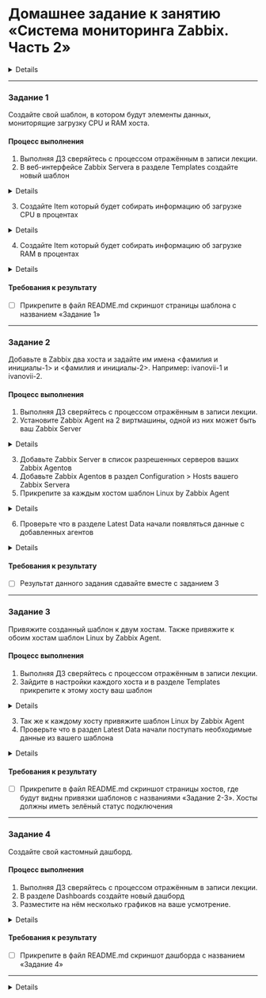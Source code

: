 # Домашнее задание к занятию «Система мониторинга Zabbix. Часть 2»

<details> 

В практике есть 4 основных и 5 дополнительных (со звездочкой) заданий. Основные задания нужно выполнять обязательно, со звездочкой - по желанию и его решение никак не повлияет на получение вами зачета по этому домашнему заданию, при этом вы сможете глубже и/или шире разобраться в материале. 

Пожалуйста, присылайте на проверку все задачи сразу. Любые вопросы по решению задавайте в чате учебной группы.

### Цели задания
1. Научитья создавать свои шаблоны в Zabbix, добавлять в Zabbix хосты и связывать шаблон с хостами
2. Научиться составлять кастомный дашборд
3. Научиться создавать UserParameter на Bash
4. Научиться создавать Python-скрип, добавляться в него UserParameter и прикреплять к шаблону
5. Научиться создавать Vagrant-скрипты для Zabbix Agent

### Чеклист готовности к домашнему заданию
- [ ] Просмотрите в личном кабинете занятие "Система мониторинга Zabbix. Часть 2" 

### Инструкция по выполнению домашнего задания

1. Сделайте fork [репозитория c шаблоном решения](https://github.com/netology-code/sys-pattern-homework) к себе в Github и переименуйте его по названию или номеру занятия, например, https://github.com/имя-вашего-репозитория/gitlab-hw или https://github.com/имя-вашего-репозитория/8-03-hw).
2. Выполните клонирование этого репозитория к себе на ПК с помощью команды `git clone`.
3. Выполните домашнее задание и заполните у себя локально этот файл README.md:
   - впишите вверху название занятия и ваши фамилию и имя;
   - в каждом задании добавьте решение в требуемом виде: текст/код/скриншоты/ссылка;
   - для корректного добавления скриншотов воспользуйтесь инструкцией [«Как вставить скриншот в шаблон с решением»](https://github.com/netology-code/sys-pattern-homework/blob/main/screen-instruction.md);
   - при оформлении используйте возможности языка разметки md. Коротко об этом можно посмотреть в [инструкции по MarkDown](https://github.com/netology-code/sys-pattern-homework/blob/main/md-instruction.md).
4. После завершения работы над домашним заданием сделайте коммит (`git commit -m "comment"`) и отправьте его на Github (`git push origin`).
5. Для проверки домашнего задания преподавателем в личном кабинете прикрепите и отправьте ссылку на решение в виде md-файла в вашем Github.
6. Любые вопросы задавайте в чате учебной группы и/или в разделе «Вопросы по заданию» в личном кабинете.

</details>

 ---

### Задание 1
Создайте свой шаблон, в котором будут элементы данных, мониторящие загрузку CPU и RAM хоста.

#### Процесс выполнения
1. Выполняя ДЗ сверяйтесь с процессом отражённым в записи лекции.
2. В веб-интерфейсе Zabbix Servera в разделе Templates создайте новый шаблон

<details>

![image](https://github.com/Ivashka80/Zabbix_p2/assets/121082757/96bc5621-d0cb-49e2-bc09-7c64ee5450e2)

</details>

3. Создайте Item который будет собирать информацию об загрузке CPU в процентах

<details>

![image](https://github.com/Ivashka80/Zabbix_p2/assets/121082757/2a845dac-d0c0-405c-9459-a63b7c5a5722)

</details>

4. Создайте Item который будет собирать информацию об загрузке RAM в процентах

<details>

![image](https://github.com/Ivashka80/Zabbix_p2/assets/121082757/47b7492f-0dbb-497e-bf62-7f0df17a4092)

</details>


#### Требования к результату
- [ ] Прикрепите в файл README.md скриншот страницы шаблона с названием «Задание 1»

 ---

### Задание 2
Добавьте в Zabbix два хоста и задайте им имена <фамилия и инициалы-1> и <фамилия и инициалы-2>. Например: ivanovii-1 и ivanovii-2.

#### Процесс выполнения
1. Выполняя ДЗ сверяйтесь с процессом отражённым в записи лекции.
2. Установите Zabbix Agent на 2 виртмашины, одной из них может быть ваш Zabbix Server

<details>

![image](https://github.com/Ivashka80/Zabbix_p2/assets/121082757/87b1f401-0a77-4823-a80a-3cfba5d3530d)

</details>

3. Добавьте Zabbix Server в список разрешенных серверов ваших Zabbix Agentов
4. Добавьте Zabbix Agentов в раздел Configuration > Hosts вашего Zabbix Servera
5. Прикрепите за каждым хостом шаблон Linux by Zabbix Agent

<details>

![image](https://github.com/Ivashka80/Zabbix_p2/assets/121082757/6808eeb8-5ed4-4520-8277-af81934ca456)

</details>

6. Проверьте что в разделе Latest Data начали появляться данные с добавленных агентов

<details>

![image](https://github.com/Ivashka80/Zabbix_p2/assets/121082757/c262b5be-6a5a-4b6c-ba37-afa08d18d4f4)

</details>

#### Требования к результату
- [ ] Результат данного задания сдавайте вместе с заданием 3

 ---

### Задание 3
Привяжите созданный шаблон к двум хостам. Также привяжите к обоим хостам шаблон Linux by Zabbix Agent.

#### Процесс выполнения
1. Выполняя ДЗ сверяйтесь с процессом отражённым в записи лекции.
2. Зайдите в настройки каждого хоста и в разделе Templates прикрепите к этому хосту ваш шаблон

<details>

![image](https://github.com/Ivashka80/Zabbix_p2/assets/121082757/82ea1682-ccdd-4493-9f96-001aac018c8c)

</details>

3. Так же к каждому хосту привяжите шаблон Linux by Zabbix Agent
4. Проверьте что в раздел Latest Data начали поступать необходимые данные из вашего шаблона

<details>

![image](https://github.com/Ivashka80/Zabbix_p2/assets/121082757/8337e9f8-39e9-4d8b-a389-bbd5943f932d)

![image](https://github.com/Ivashka80/Zabbix_p2/assets/121082757/a7692ef9-2887-44b3-819b-0deb059fc4dc)


*Zabbix не дает установить шаблон Linux by Zabbix Agent одновременно с новыми заданными шаблонами, т.к. в нем также присутствует item на CPU*

![image](https://github.com/Ivashka80/Zabbix_p2/assets/121082757/054badac-a23b-4260-b34a-abad6ad02b44)


</details>

#### Требования к результату
- [ ] Прикрепите в файл README.md скриншот страницы хостов, где будут видны привязки шаблонов с названиями «Задание 2-3». Хосты должны иметь зелёный статус подключения

 ---

### Задание 4
Создайте свой кастомный дашборд.

#### Процесс выполнения
1. Выполняя ДЗ сверяйтесь с процессом отражённым в записи лекции.
2. В разделе Dashboards создайте новый дашборд
3. Разместите на нём несколько графиков на ваше усмотрение.

<details>

![image](https://github.com/Ivashka80/Zabbix_p2/assets/121082757/7323a19f-31d1-4ca3-a408-7b8f311802f9)

</details>

#### Требования к результату
- [ ] Прикрепите в файл README.md скриншот дашборда с названием «Задание 4»

 ---

<details>

### Задание 5* со звёздочкой
Создайте карту и расположите на ней два своих хоста.

#### Процесс выполнения
1. Настройте между хостами линк.
2. Привяжите к линку триггер, связанный с agent.ping одного из хостов, и установите индикатором сработавшего триггера красную пунктирную линию.
3. Выключите хост, чей триггер добавлен в линк. Дождитесь срабатывания триггера.

#### Требования к результату
- [ ] Прикрепите в файл README.md скриншот карты, где видно, что триггер сработал, с названием «Задание 5» 

 ---

### Задание 6* со звёздочкой
Создайте UserParameter на bash и прикрепите его к созданному вами ранее шаблону. Он должен вызывать скрипт, который:
- при получении 1 будет возвращать ваши ФИО,
- при получении 2 будет возвращать текущую дату.

#### Требования к результату
- [ ] Прикрепите в файл README.md код скрипта, а также скриншот Latest data с результатом работы скрипта на bash, чтобы был виден результат работы скрипта при отправке в него 1 и 2
 
 ---

### Задание 7* со звёздочкой
Доработайте Python-скрипт из лекции, создайте для него UserParameter и прикрепите его к созданному вами ранее шаблону. 
Скрипт должен:
- при получении 1 возвращать ваши ФИО,
- при получении 2 возвращать текущую дату,
- делать всё, что делал скрипт из лекции.

- [ ] Прикрепите в файл README.md код скрипта в Git. Приложите в Git скриншот Latest data с результатом работы скрипта на Python, чтобы были видны результаты работы скрипта при отправке в него 1, 2, -ping, а также -simple_print.*
 
 ---

### Задание 8* со звёздочкой

Настройте автообнаружение и прикрепление к хостам созданного вами ранее шаблона.

#### Требования к результату
- [ ] Прикрепите в файл README.md скриншот правила обнаружения, а также скриншот страницы Discover, где видны оба хоста.*

 ---

### Задание 9* со звёздочкой

Доработайте скрипты Vagrant для 2-х агентов, чтобы они были готовы к автообнаружению сервером, а также имели на борту разработанные вами ранее параметры пользователей.

- [ ] Приложите в GitHub файлы Vagrantfile и zabbix-agent.sh.*

## Критерии оценки

1. Выполнено минимум 4 обязательных задания
2. Прикреплены требуемые скриншоты, код и файлы 
3. Задание оформлено в шаблоне с решением и опубликовано на GitHub

</details>
